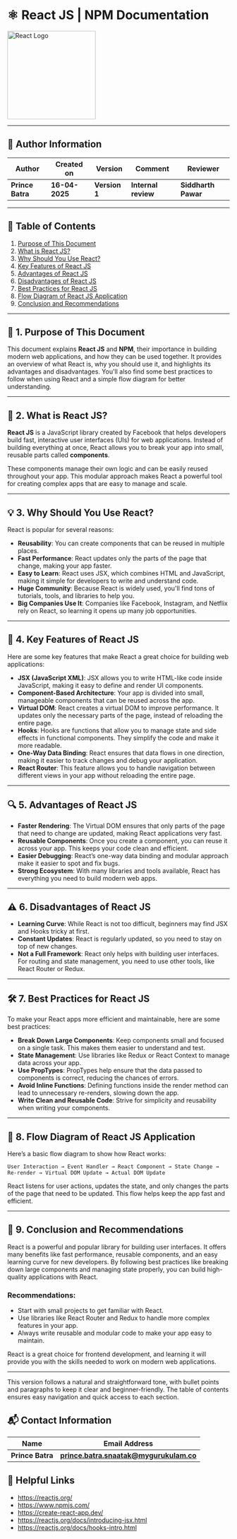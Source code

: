 
# ⚛️ React JS | NPM Documentation

<img src="https://upload.wikimedia.org/wikipedia/commons/a/a7/React-icon.svg" alt="React Logo" width="200"/>

---

## 👤 **Author Information**
| **Author** | **Created on** | **Version**  | **Comment** | **Reviewer** |
|------------|----------------|--------------|-------------|--------------|
| **Prince Batra**   | **16-04-2025**   | **Version 1** | **Internal review** | **Siddharth Pawar** |

 ---

## 📜 Table of Contents

1. [Purpose of This Document](#1-purpose-of-this-document)
2. [What is React JS?](#2-what-is-react-js)
3. [Why Should You Use React?](#3-why-should-you-use-react)
4. [Key Features of React JS](#4-key-features-of-react-js)
5. [Advantages of React JS](#5-advantages-of-react-js)
6. [Disadvantages of React JS](#6-disadvantages-of-react-js)
7. [Best Practices for React JS](#7-best-practices-for-react-js)
8. [Flow Diagram of React JS Application](#8-flow-diagram-of-react-js-application)
9. [Conclusion and Recommendations](#9-conclusion-and-recommendations)

---

## 📜 1. Purpose of This Document

This document explains **React JS** and **NPM**, their importance in building modern web applications, and how they can be used together. It provides an overview of what React is, why you should use it, and highlights its advantages and disadvantages. You'll also find some best practices to follow when using React and a simple flow diagram for better understanding.

---

## 🧐 2. What is React JS?

**React JS** is a JavaScript library created by Facebook that helps developers build fast, interactive user interfaces (UIs) for web applications. Instead of building everything at once, React allows you to break your app into small, reusable parts called **components**.

These components manage their own logic and can be easily reused throughout your app. This modular approach makes React a powerful tool for creating complex apps that are easy to manage and scale.

---

## 💡 3. Why Should You Use React?

React is popular for several reasons:

- **Reusability**: You can create components that can be reused in multiple places.
- **Fast Performance**: React updates only the parts of the page that change, making your app faster.
- **Easy to Learn**: React uses JSX, which combines HTML and JavaScript, making it simple for developers to write and understand code.
- **Huge Community**: Because React is widely used, you'll find tons of tutorials, tools, and libraries to help you.
- **Big Companies Use It**: Companies like Facebook, Instagram, and Netflix rely on React, so learning it opens up many job opportunities.

---

## 🌟 4. Key Features of React JS

Here are some key features that make React a great choice for building web applications:

- **JSX (JavaScript XML)**: JSX allows you to write HTML-like code inside JavaScript, making it easy to define and render UI components.
- **Component-Based Architecture**: Your app is divided into small, manageable components that can be reused across the app.
- **Virtual DOM**: React creates a virtual DOM to improve performance. It updates only the necessary parts of the page, instead of reloading the entire page.
- **Hooks**: Hooks are functions that allow you to manage state and side effects in functional components. They simplify the code and make it more readable.
- **One-Way Data Binding**: React ensures that data flows in one direction, making it easier to track changes and debug your application.
- **React Router**: This feature allows you to handle navigation between different views in your app without reloading the entire page.

---

## 🔍 5. Advantages of React JS

- **Faster Rendering**: The Virtual DOM ensures that only parts of the page that need to change are updated, making React applications very fast.
- **Reusable Components**: Once you create a component, you can reuse it across your app. This keeps your code clean and efficient.
- **Easier Debugging**: React’s one-way data binding and modular approach make it easier to spot and fix bugs.
- **Strong Ecosystem**: With many libraries and tools available, React has everything you need to build modern web apps.

---

## ⚠️ 6. Disadvantages of React JS

- **Learning Curve**: While React is not too difficult, beginners may find JSX and Hooks tricky at first.
- **Constant Updates**: React is regularly updated, so you need to stay on top of new changes.
- **Not a Full Framework**: React only helps with building user interfaces. For routing and state management, you need to use other tools, like React Router or Redux.

---

## 🛠️ 7. Best Practices for React JS

To make your React apps more efficient and maintainable, here are some best practices:

- **Break Down Large Components**: Keep components small and focused on a single task. This makes them easier to understand and test.
- **State Management**: Use libraries like Redux or React Context to manage data across your app.
- **Use PropTypes**: PropTypes help ensure that the data passed to components is correct, reducing the chances of errors.
- **Avoid Inline Functions**: Defining functions inside the render method can lead to unnecessary re-renders, slowing down the app.
- **Write Clean and Reusable Code**: Strive for simplicity and reusability when writing your components.

---

## 🔄 8. Flow Diagram of React JS Application

Here’s a basic flow diagram to show how React works:

```plaintext
User Interaction → Event Handler → React Component → State Change → Re-render → Virtual DOM Update → Actual DOM Update
```

React listens for user actions, updates the state, and only changes the parts of the page that need to be updated. This flow helps keep the app fast and efficient.

---

## 📝 9. Conclusion and Recommendations

React is a powerful and popular library for building user interfaces. It offers many benefits like fast performance, reusable components, and an easy learning curve for new developers. By following best practices like breaking down large components and managing state properly, you can build high-quality applications with React.

### Recommendations:
- Start with small projects to get familiar with React.
- Use libraries like React Router and Redux to handle more complex features in your app.
- Always write reusable and modular code to make your app easy to maintain.

React is a great choice for frontend development, and learning it will provide you with the skills needed to work on modern web applications.

---

This version follows a natural and straightforward tone, with bullet points and paragraphs to keep it clear and beginner-friendly. The table of contents ensures easy navigation and quick access to each section.

## 📬 **Contact Information**
| **Name** | **Email Address**        |
|----------|--------------------------|
| **Prince Batra**  | **prince.batra.snaatak@mygurukulam.co**   |


## 📘 Helpful Links

- https://reactjs.org/  
- https://www.npmjs.com/  
- https://create-react-app.dev/  
- https://reactjs.org/docs/introducing-jsx.html  
- https://reactjs.org/docs/hooks-intro.html  
